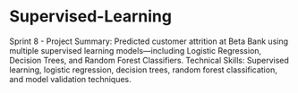 # Supervised-Learning
Sprint 8 - Project Summary: Predicted customer attrition at Beta Bank using multiple supervised learning models—including Logistic Regression, Decision Trees, and Random Forest Classifiers. Technical Skills: Supervised learning, logistic regression, decision trees, random forest classification, and model validation techniques. 
